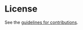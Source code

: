 # License

See the
[guidelines for contributions](https://github.com/json-structure/core/blob/main/CONTRIBUTING.md).

